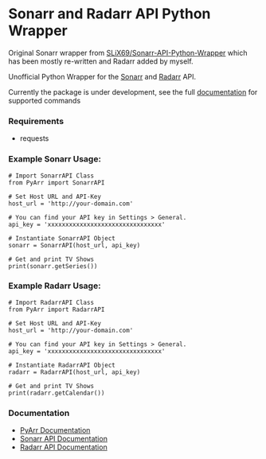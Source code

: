 Sonarr and Radarr API Python Wrapper
==========================

Original Sonarr wrapper from [SLiX69/Sonarr-API-Python-Wrapper](https://github.com/SLiX69/Sonarr-API-Python-Wrapper) which has been mostly re-written and Radarr added by myself. 

Unofficial Python Wrapper for the [Sonarr](https://github.com/Sonarr/Sonarr) and [Radarr](https://github.com/Radarr/Radarr) API.

Currently the package is under development, see the full [documentation](https://marksie1988.github.io/PyArr) for supported commands

### Requirements
- requests

### Example Sonarr Usage:

```
# Import SonarrAPI Class
from PyArr import SonarrAPI

# Set Host URL and API-Key
host_url = 'http://your-domain.com'

# You can find your API key in Settings > General.
api_key = 'xxxxxxxxxxxxxxxxxxxxxxxxxxxxxxxx'

# Instantiate SonarrAPI Object
sonarr = SonarrAPI(host_url, api_key)

# Get and print TV Shows
print(sonarr.getSeries())
```

### Example Radarr Usage:

```
# Import RadarrAPI Class
from PyArr import RadarrAPI

# Set Host URL and API-Key
host_url = 'http://your-domain.com'

# You can find your API key in Settings > General.
api_key = 'xxxxxxxxxxxxxxxxxxxxxxxxxxxxxxxx'

# Instantiate RadarrAPI Object
radarr = RadarrAPI(host_url, api_key)

# Get and print TV Shows
print(radarr.getCalendar())
```

### Documentation

- [PyArr Documentation](https://marksie1988.github.io/PyArr) 
- [Sonarr API Documentation](https://github.com/Sonarr/Sonarr/wiki/API)
- [Radarr API Documentation](https://github.com/Radarr/Radarr/wiki/API)
